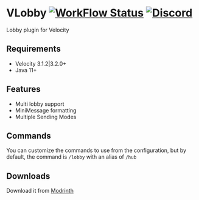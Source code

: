 # VLobby [![WorkFlow Status](https://img.shields.io/github/actions/workflow/status/4drian3d/VLobby/gradle.yml?branch=main&style=flat-square)](https://github.com/4drian3d/VLobby/actions/workflows/gradle.yml)  [![Discord](https://img.shields.io/discord/899740810956910683?color=7289da&label=Discord)](https://discord.gg/5NMMzK5mAn)

Lobby plugin for Velocity

## Requirements
- Velocity 3.1.2|3.2.0+
- Java 11+

## Features
- Multi lobby support
- MiniMessage formatting
- Multiple Sending Modes

## Commands

You can customize the commands to use from the configuration, but by default, the command is `/lobby` with an alias of `/hub`

## Downloads

Download it from [Modrinth](https://modrinth.com/plugin/vlobby)